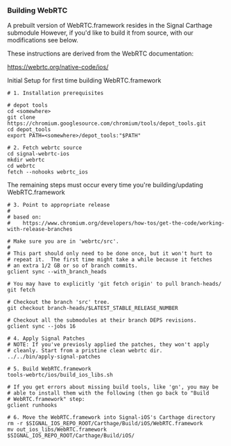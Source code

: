 ### Building WebRTC

A prebuilt version of WebRTC.framework resides in the Signal Carthage submodule
However, if you'd like to build it from source, with our modifications see below.

These instructions are derived from the WebRTC documentation:

https://webrtc.org/native-code/ios/

Initial Setup for first time building WebRTC.framework

    # 1. Installation prerequisites

    # depot tools
    cd <somewhere>
    git clone https://chromium.googlesource.com/chromium/tools/depot_tools.git
    cd depot_tools
    export PATH=<somewhere>/depot_tools:"$PATH"

    # 2. Fetch webrtc source
    cd signal-webrtc-ios
    mkdir webrtc
    cd webrtc
    fetch --nohooks webrtc_ios

The remaining steps must occur every time you're building/updating WebRTC.framework

    # 3. Point to appropriate release
    #
    # based on:
    #    https://www.chromium.org/developers/how-tos/get-the-code/working-with-release-branches

    # Make sure you are in 'webrtc/src'.
    #
    # This part should only need to be done once, but it won't hurt to
    # repeat it.  The first time might take a while because it fetches
    # an extra 1/2 GB or so of branch commits.
    gclient sync --with_branch_heads

    # You may have to explicitly 'git fetch origin' to pull branch-heads/
    git fetch

    # Checkout the branch 'src' tree.
    git checkout branch-heads/$LATEST_STABLE_RELEASE_NUMBER

    # Checkout all the submodules at their branch DEPS revisions.
    gclient sync --jobs 16

    # 4. Apply Signal Patches
    # NOTE: If you've previosly applied the patches, they won't apply
    # cleanly. Start from a pristine clean webrtc dir.
    ../../bin/apply-signal-patches

    # 5. Build WebRTC.framework
    tools-webrtc/ios/build_ios_libs.sh

    # If you get errors about missing build tools, like 'gn', you may be
    # able to install them with the following (then go back to "Build
    # WebRTC.framework" step:
    gclient runhooks

    # 6. Move the WebRTC.framework into Signal-iOS's Carthage directory
    rm -r $SIGNAL_IOS_REPO_ROOT/Carthage/Build/iOS/WebRTC.framework
    mv out_ios_libs/WebRTC.framework $SIGNAL_IOS_REPO_ROOT/Carthage/Build/iOS/

